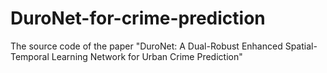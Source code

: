 # DuroNet-for-crime-prediction
The source code of the paper "DuroNet: A Dual-Robust Enhanced Spatial-Temporal Learning Network for Urban Crime Prediction"
